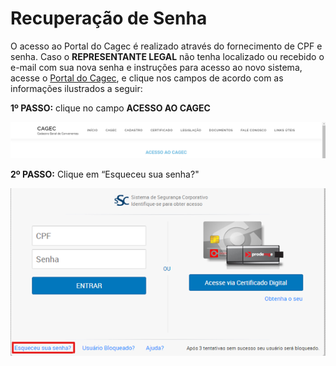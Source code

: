 # Recuperação de Senha

O acesso ao Portal do Cagec é realizado através do fornecimento de CPF e senha. Caso o **REPRESENTANTE LEGAL** não tenha localizado ou recebido o e-mail com sua nova senha e instruções para acesso ao novo sistema, acesse o [Portal do Cagec](WWW.PORTALCAGEC.MG.GOV.BR), e clique nos campos de acordo com as informações ilustrados a seguir:

**1º PASSO:** clique no campo **ACESSO AO CAGEC**

![](../.gitbook/assets/image%20%2818%29.png)

**2º PASSO:** Clique em “Esqueceu sua senha?"

![](../.gitbook/assets/image%20%283%29.png)

